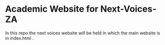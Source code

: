 # Academic Website for Next-Voices-ZA
In this repo the next voices website will be held in which the main website is in index.html . 
